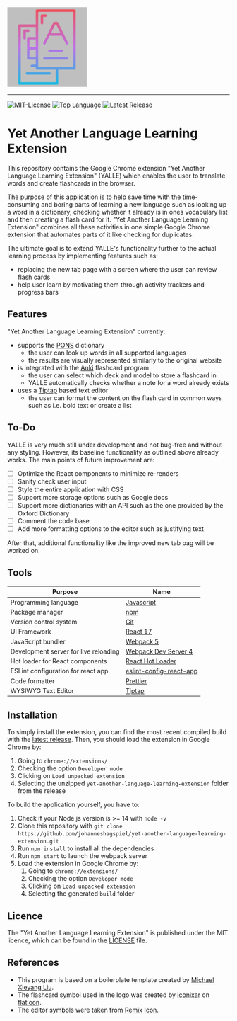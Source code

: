 <img src="src/assets/img/github_logo.png" width="180" height="180"/>

--------------------------------------------------------------------------------
[![MIT-License](https://img.shields.io/github/license/johanneshagspiel/yet-another-language-learning-extension)](LICENSE)
[![Top Language](https://img.shields.io/github/languages/top/johanneshagspiel/yet-another-language-learning-extension)](https://github.com/johanneshagspiel/yet-another-language-learning-extension)
[![Latest Release](https://img.shields.io/github/v/release/johanneshagspiel/yet-another-language-learning-extension)](https://github.com/johanneshagspiel/yet-another-language-learning-extension/releases/)

# Yet Another Language Learning Extension

This repository contains the Google Chrome extension "Yet Another Language Learning Extension" (YALLE) which enables the user to translate words and create flashcards in the browser. 

The purpose of this application is to help save time with the time-consuming and boring parts of learning a new language such as looking up a word in a dictionary, checking whether it already is in ones vocabulary list and then creating a flash card for it. "Yet Another Language Learning Extension" combines all these activities in one simple Google Chrome extension that automates parts of it like checking for duplicates.

The ultimate goal is to extend YALLE's functionality further to the actual learning process by implementing features such as:
- replacing the new tab page with a screen where the user can review flash cards 
- help user learn by motivating them through activity trackers and progress bars 

## Features  

"Yet Another Language Learning Extension" currently:
- supports the [PONS](https://en.pons.com/) dictionary
  - the user can look up words in all supported languages
  - the results are visually represented similarly to the original website
- is integrated with the [Anki](https://apps.ankiweb.net/) flashcard program
  - the user can select which deck and model to store a flashcard in
  - YALLE automatically checks whether a note for a word already exists
- uses a [Tiptap](https://tiptap.dev/) based text editor
  - the user can format the content on the flash card in common ways such as i.e. bold text or create a list

## To-Do

YALLE is very much still under development and not bug-free and without any styling. However, its baseline functionality as outlined above already works. The main points of future improvement are: 

- [ ] Optimize the React components to minimize re-renders
- [ ] Sanity check user input
- [ ] Style the entire application with CSS 
- [ ] Support more storage options such as Google docs
- [ ] Support more dictionaries with an API such as the one provided by the Oxford Dictionary
- [ ] Comment the code base
- [ ] Add more formatting options to the editor such as justifying text

After that, additional functionality like the improved new tab pag will be worked on.

## Tools

| Purpose                               | Name                                                                            |
|---------------------------------------|---------------------------------------------------------------------------------|
| Programming language                  | [Javascript](https://nodejs.org/en/)                                            |
| Package manager                       | [npm](https://www.npmjs.com/)                                                   |
| Version control system                | [Git](https://git-scm.com/)                                                     |  
| UI Framework                          | [React 17](https://reactjs.org)                                                 | 
| JavaScript bundler                    | [Webpack 5](https://webpack.js.org/)                                            |
| Development server for live reloading | [Webpack Dev Server 4](https://webpack.js.org/configuration/dev-server/)        | 
| Hot loader for React components       | [React Hot Loader](https://github.com/gaearon/react-hot-loader)                 |
| ESLint configuration for react app    | [eslint-config-react-app](https://www.npmjs.com/package/eslint-config-react-app) |
 | Code formatter                        | [Prettier](https://prettier.io/)                                                |
| WYSIWYG Text Editor |[Tiptap](https://tiptap.dev/)                                                    |

## Installation

To simply install the extension, you can find the most recent compiled build with the [latest release](https://github.com/johanneshagspiel/yet-another-language-learning-extension/releases/). Then, you should load the extension in Google Chrome by:
1. Going to `chrome://extensions/`
2. Checking the option `Developer mode`
3. Clicking on `Load unpacked extension`
4. Selecting the unzipped `yet-another-language-learning-extension` folder from the release

To build the application yourself, you have to:

1. Check if your Node.js version is >= 14 with `node -v`
2. Clone this repository with `git clone https://github.com/johanneshagspiel/yet-another-language-learning-extension.git`
3. Run `npm install` to install all the dependencies
4. Run `npm start` to launch the webpack server
5. Load the extension in Google Chrome by:
   1. Going to `chrome://extensions/`
   2. Checking the option `Developer mode`
   3. Clicking on `Load unpacked extension`
   4. Selecting the generated `build` folder

## Licence

The "Yet Another Language Learning Extension" is published under the MIT licence, which can be found in the [LICENSE](LICENSE) file. 

## References

- This program is based on a boilerplate template created by [Michael Xieyang Liu](https://github.com/lxieyang/chrome-extension-boilerplate-react).
- The flashcard symbol used in the logo was created by [iconixar](https://www.flaticon.com/de/autoren/iconixar) on [flaticon](https://www.flaticon.com/free-icons/flashcard).
- The editor symbols were taken from [Remix Icon](https://remixicon.com/).